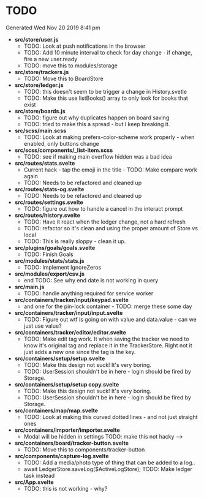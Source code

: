 # TODO

Generated Wed Nov 20 2019 8:41 pm

- **src/store/user.js**
   - TODO: Look at push notifications in the browser
   - TODO: Add 10 minute interval to check for day change - if change, fire a new user.ready
   - TODO: move this to modules/storage
- **src/store/trackers.js**
   - TODO: Move this to BoardStore
- **src/store/ledger.js**
   - TODO: this doesn't seem to be trigger a change in History.svetle
   - TODO: Make this use listBooks() array to only look for books that exist
- **src/store/boards.js**
   - TODO: figure out why duplicates happen on board saving
   - TODO: tried to make this a spread - but I keep breaking it.
- **src/scss/main.scss**
   - TODO: Look at making prefers-color-scheme work properly - when enabled, only buttons change
- **src/scss/components/_list-item.scss**
   - TODO: see if making main overflow hidden was a bad idea
- **src/routes/stats.svelte**
   - Current hack - tap the emoji in the title - TODO: Make compare work again
   - TODO: Needs to be refactored and cleaned up
- **src/routes/stats-og.svelte**
   - TODO: Needs to be refactored and cleaned up
- **src/routes/settings.svelte**
   - TODO: figure out how to handle a cancel in the interact prompt
- **src/routes/history.svelte**
   - TODO: Have it react when the ledger change, not a hard refresh
   - TODO: refactor so it's clean and using the proper amount of Store vs local
   - TODO: This is really sloppy - clean it up.
- **src/plugins/goals/goals.svelte**
   - TODO: Finish Goals
- **src/modules/stats/stats.js**
   - TODO: Implement IgnoreZeros
- **src/modules/export/csv.js**
   - end TODO: See why end date is not working in query
- **src/main.js**
   - TODO: handle anything required for service worker
- **src/containers/tracker/input/keypad.svelte**
   - and one for the pin-lock container - TODO: merge these some day
- **src/containers/tracker/input/input.svelte**
   - TODO: Figure out wtf is going on with value and data.value - can we just use value?
- **src/containers/tracker/editor/editor.svelte**
   - TODO: Make edit tag work. It when saving the tracker we need to know it's original tag and replace it in the TrackerStore. Right not it just adds a new one since the tag is the key.
- **src/containers/setup/setup.svelte**
   - TODO: Make this design not suck! It's very boring.
   - TODO: UserSession shouldn't be in here - login should be fired by Storage.
- **src/containers/setup/setup copy.svelte**
   - TODO: Make this design not suck! It's very boring.
   - TODO: UserSession shouldn't be in here - login should be fired by Storage.
- **src/containers/map/map.svelte**
   - TODO: Look at making this curved dotted lines - and not just straight ones
- **src/containers/importer/importer.svelte**
   - Modal will be hidden in settings TODO: make this not hacky -->
- **src/containers/board/tracker-button.svelte**
   - TODO: Move this to components/tracker-button
- **src/components/capture-log.svelte**
   - TODO: Add a media/photo type of thing that can be added to a log..
   - await LedgerStore.saveLog($ActiveLogStore);  TODO: Make ledger task instead
- **src/App.svelte**
   - TODO: this is not working - why?